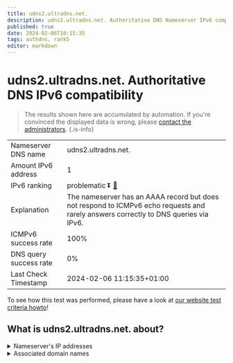 ```yaml
---
title: udns2.ultradns.net.
description: udns2.ultradns.net. Authoritative DNS Nameserver IPv6 compatibility
published: true
date: 2024-02-06T10:15:35
tags: authdns, rank5
editor: markdown
---
```


# udns2.ultradns.net. Authoritative DNS IPv6 compatibility

> The results shown here are accumulated by automation. If you're convinced the displayed data is wrong, please [contact the administrators](/howto/chat). 
{.is-info}




|   |   |
| - | - |
| Nameserver DNS name | udns2.ultradns.net.
| Amount IPv6 address | 1
| IPv6 ranking | problematic :arrow_double_down: [🔗](/howto/ranking) |
| Explanation | The nameserver has an AAAA record but does not respond to ICMPv6 echo requests and rarely answers correctly to DNS queries via IPv6. |
| ICMPv6 success rate | 100%|
| DNS query success rate | 0% |
| Last Check Timestamp | 2024-02-06 11:15:35+01:00 |

To see how this test was performed, please have a look at [our website test criteria howto](/howto/testcriteria/authdns)!


## What is udns2.ultradns.net. about?




<details>
<summary>Nameserver's IP addresses</summary>

2610:a1:1014::d

</details>



<details>
<summary>Associated domain names</summary>

www.ubs.com

</details>
